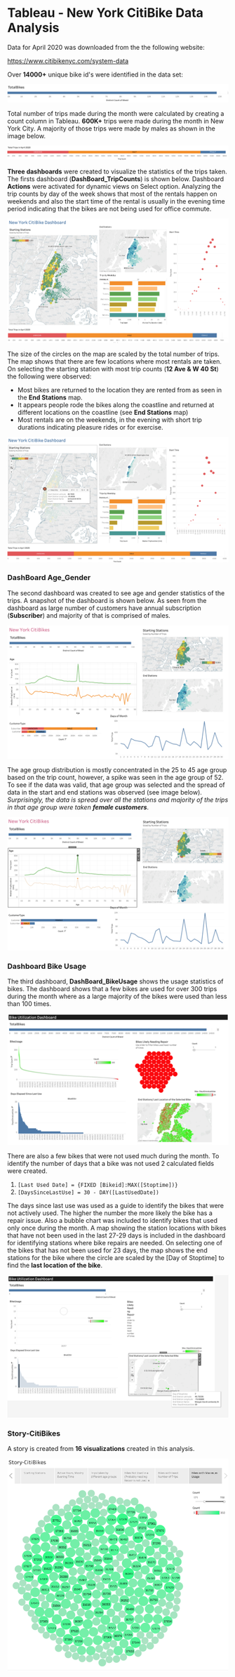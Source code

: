 # Tableau - New York CitiBike Data Analysis


Data for April 2020 was downloaded from the the following website:

https://www.citibikenyc.com/system-data

Over __14000+__ unique bike id's were identified in the data set:

![Total Bikes](Images/TotalBikes.png)

Total number of trips made during the month were calculated by creating a count column in Tableau. __600K+__ trips were made during the month in New York City. A majority of those trips were made by males as shown in the image below.

![Total Trips](Images/TotalTrips.png)

__Three dashboards__ were created to visualize the statistics of the trips taken. The firsts dashboard (<b>DashBoard_TripCounts</b>) is shown below. Dashboard <b>Actions</b> were activated for dynamic views on Select option. Analyzing the trip counts by day of the week shows that most of the rentals happen on weekends and also the start time of the rental is usually in the evening time period indicating that the bikes are not being used for office commute. 

![Dashboard_TotalTrips](Images/DashboardTripCounts.png)

The size of the circles on the map are scaled by the total number of trips. The map shows that there are few locations where most rentals are taken. On selecting the starting station with most trip counts (**12 Ave & W 40 St**) the following were observed:

- Most bikes are returned to the location they are rented from as seen in the **End Stations** map. 
- It appears people rode the bikes along the coastline and returned at different locations on the coastline (see **End Stations** map)
- Most rentals are on the weekends, in the evening with short trip durations indicating pleasure rides or for exercise.



![MostActiveRoutes](Images/ActiveRoutes.png)



### DashBoard Age_Gender

The second dashboard was created to see age and gender statistics of the trips. A snapshot of the dashboard is shown below. As seen from the dashboard as large number of customers have annual subscription (__Subscriber__) and majority of that is comprised of males. 

![AgeGender](Images/DashboardAgeGender.png)

The age group distribution is mostly concentrated in the 25 to 45 age group based on the trip count, however, a spike was seen in the age group of 52. To see if the data was valid, that age group was selected and the spread of data in the start and end stations was observed (see image below). *Surprisingly, the data is spread over all the stations and majority of the trips in that age group were taken __female customers__*.

![1969](Images/1969.png)



### Dashboard Bike Usage

The third dashboard, __DashBoard_BikeUsage__ shows the usage statistics of bikes. The dashboard shows that a few bikes are used for over 300 trips during the month where as a large majority of the bikes were used than less than 100 times. 

![Bike Usage](Images/Dashboard_BikeUsage.png)

There are also a few bikes that were not used much during the month. To identify the number of days that a bike was not used 2 calculated fields were created.

1. `[Last Used Date] = {FIXED [Bikeid]:MAX([Stoptime])}`
2. `[DaysSinceLastUse] = 30 - DAY([LastUsedDate])`

The days since last use was used as a guide to identify the bikes that were not actively used. The higher the number the more likely the bike has a repair issue. Also a bubble chart was included to identify bikes that used only once during the month. A map showing the station locations with bikes that have not been used in the last 27-29 days is included in the dashboard for identifying stations where bike repairs are needed. On selecting one of the bikes that has not been used for 23 days, the map shows the end stations for the bike where the circle are scaled by the [Day of Stoptime] to find the __last location of the bike__.

![Bike Location](Images/BikeLocation.png)

### Story-CitiBikes

A story is created from __16 visualizations__ created in this analysis.

![Story](Images/Story.png)

